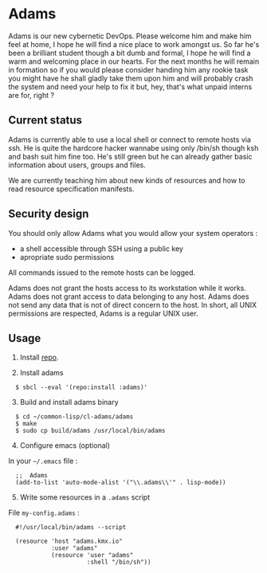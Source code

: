 Adams
=====

Adams is our new cybernetic DevOps. Please welcome him and make him feel
at home, I hope he will find a nice place to work amongst us. So far he's
been a brilliant student though a bit dumb and formal, I hope he will find
a warm and welcoming place in our hearts.
For the next months he will remain in formation so if you would please
consider handing him any rookie task you might have he shall gladly take
them upon him and will probably crash the system and need your help to fix it
but, hey, that's what unpaid interns are for, right ?


Current status
--------------

Adams is currently able to use a local shell or connect to remote hosts via
ssh.
He is quite the hardcore hacker wannabe using only /bin/sh though ksh and
bash suit him fine too.
He's still green but he can already gather basic information about users,
groups and files.

We are currently teaching him about new kinds of resources and how to read
resource specification manifests.


Security design
---------------

You should only allow Adams what you would allow your system operators :
  - a shell accessible through SSH using a public key
  - apropriate sudo permissions

All commands issued to the remote hosts can be logged.

Adams does not grant the hosts access to its workstation while it works.
Adams does not grant access to data belonging to any host.
Adams does not send any data that is not of direct concern to the host.
In short, all UNIX permissions are respected, Adams is a regular UNIX user.


Usage
-----

1. Install [repo](https://github.com/common-lisp-repo/repo).

2. Install adams
```
  $ sbcl --eval '(repo:install :adams)'
```

3. Build and install adams binary
```
  $ cd ~/common-lisp/cl-adams/adams
  $ make
  $ sudo cp build/adams /usr/local/bin/adams
```

4. Configure emacs (optional)

In your `~/.emacs` file :
```
  ;;  Adams
  (add-to-list 'auto-mode-alist '("\\.adams\\'" . lisp-mode))
```

5. Write some resources in a `.adams` script

File `my-config.adams` :
```
  #!/usr/local/bin/adams --script

  (resource 'host "adams.kmx.io"
            :user "adams"
            (resource 'user "adams"
                      :shell "/bin/sh"))
```
